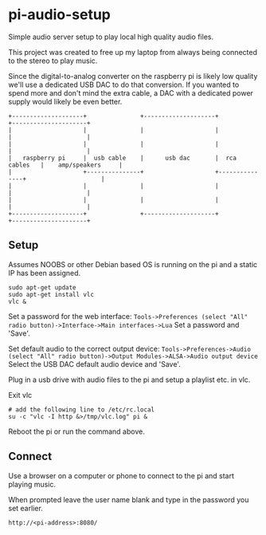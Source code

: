 # pi-audio-setup

Simple audio server setup to play local high quality audio files.

This project was created to free up my laptop from always being connected to the stereo to play music.

Since the digital-to-analog converter on the raspberry pi is likely low quality we'll use a dedicated 
USB DAC to do that conversion. If you wanted to spend more and don't mind the extra cable,
a DAC with a dedicated power supply would likely be even better.

```
+--------------------+               +--------------------+               +---------------------+
|                    |               |                    |               |                     |
|                    |               |                    |               |                     |
|   raspberry pi     |  usb cable    |      usb dac       |  rca cables   |    amp/speakers     |
|                    +---------------+                    +---------------+                     |
|                    |               |                    |               |                     |
|                    |               |                    |               |                     |
+--------------------+               +--------------------+               +---------------------+
```

## Setup
Assumes NOOBS or other Debian based OS is running on the pi and a static IP has been assigned.
```
sudo apt-get update 
sudo apt-get install vlc
vlc &
```

Set a password for the web interface:
`Tools->Preferences (select "All" radio button)->Interface->Main interfaces->Lua` Set a password and 'Save'.

Set default audio to the correct output device:
`Tools->Preferences->Audio (select "All" radio button)->Output Modules->ALSA->Audio output device` Select the USB DAC default audio device and 'Save'.

Plug in a usb drive with audio files to the pi and setup a playlist etc. in vlc.

Exit vlc

```
# add the following line to /etc/rc.local
su -c "vlc -I http &>/tmp/vlc.log" pi &
```

Reboot the pi or run the command above.

## Connect
Use a browser on a computer or phone to connect to the pi and start playing music.

When prompted leave the user name blank and type in the password you set earlier.

`http://<pi-address>:8080/`
